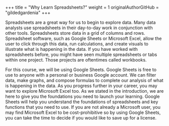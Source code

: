 +++
title = "Why Learn Spreadsheets?"
weight = 1
originalAuthorGitHub = "gildedgardenia"
+++

Spreadsheets are a great way for us to begin to explore data. Many data analysts use spreadsheets in their day-to-day work in conjunction with other tools. Spreadsheets store data in a grid of columns and rows. Spreadsheet software, such as Google Sheets or Microsoft Excel, allow the user to click through this data, run calculations, and create visuals to illustrate what is happening in the data. If you have worked with spreadsheets before, you might have seen multiple spreadsheets or tabs within one project. Those projects are oftentimes called workbooks.

For this course, we will be using Google Sheets. Google Sheets is free to use to anyone with a personal or business Google account. We can filter data, make graphs, and compose formulas to complete our analysis of what is happening in the data. As you progress further in your career, you may want to explore Microsoft Excel too. As we stated in the introduction, we are here to give you the foundations you need to launch your learning. Google Sheets will help you understand the foundations of spreadsheets and key functions that you need to use. If you are not already a Microsoft user, you may find Microsoft Excel to be cost-prohibitive so by using Google Sheets, you can take the time to decide if you would like to save up for a license.


